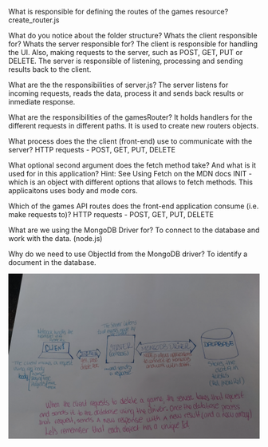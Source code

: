 What is responsible for defining the routes of the games resource?
create_router.js

What do you notice about the folder structure? Whats the client responsible for? Whats the server responsible for?
The client is responsible for handling the UI. Also, making requests to the server, such as POST, GET, PUT or DELETE.  The server is responsible of listening, processing and sending results back to the client.

What are the the responsibilities of server.js?
The server listens for incoming requests, reads the data, process it and sends back results or inmediate response.

What are the responsibilities of the gamesRouter?
It holds handlers for the different requests in different paths. It is used to create new routers objects.

What process does the the client (front-end) use to communicate with the server?
HTTP requests - POST, GET, PUT, DELETE

What optional second argument does the fetch method take? And what is it used for in this application? Hint: See Using Fetch on the MDN docs
INIT - which is an object with different options that allows to fetch methods. This applicaitons uses body and mode cors.

Which of the games API routes does the front-end application consume (i.e. make requests to)?
HTTP requests - POST, GET, PUT, DELETE

What are we using the MongoDB Driver for?
To connect to the database and work with the data. (node.js)

Why do we need to use ObjectId from the MongoDB driver?
To identify a document in the database.

![ezcv logo](homework_diagram.png)



<!-- # Games Hub

Games Hub is a full stack JavaScript application with an Express server and MongoDB database.

## Getting Started

These instructions will get the project up and running on your local machine for development purposes.

### Installing

Install dependencies in both the client and the server folders:

```
cd client
npm install

cd server
npm install
```

Seed the database.  Within the server folder:

```
npm run seeds
```

Run express (leave running in a terminal window).  Within the server folder:

```
npm run server:dev
```

Run React environment (leave running in a terminal window).  Within client folder:

```
npm start
```

### Using

The application is running on port 3000 so visit http://localhost:3000/. -->
